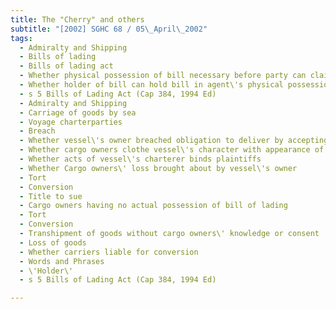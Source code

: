 ```yaml
---
title: The "Cherry" and others 
subtitle: "[2002] SGHC 68 / 05\_April\_2002"
tags:
  - Admiralty and Shipping
  - Bills of lading
  - Bills of lading act
  - Whether physical possession of bill necessary before party can claim as holder
  - Whether holder of bill can hold bill in agent\'s physical possession
  - s 5 Bills of Lading Act (Cap 384, 1994 Ed)
  - Admiralty and Shipping
  - Carriage of goods by sea
  - Voyage charterparties
  - Breach
  - Whether vessel\'s owner breached obligation to deliver by accepting instructions of charterer\'s representative instead of cargo owner\'s
  - Whether cargo owners clothe vessel\'s character with appearance of ownership of the cargo
  - Whether acts of vessel\'s charterer binds plaintiffs
  - Whether Cargo owners\' loss brought about by vessel\'s owner
  - Tort
  - Conversion
  - Title to sue
  - Cargo owners having no actual possession of bill of lading
  - Tort
  - Conversion
  - Transhipment of goods without cargo owners\' knowledge or consent
  - Loss of goods
  - Whether carriers liable for conversion
  - Words and Phrases
  - \'Holder\'
  - s 5 Bills of Lading Act (Cap 384, 1994 Ed)

---
```


